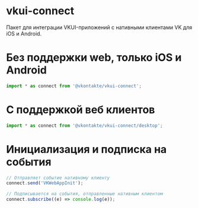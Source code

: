 # vkui-connect

Пакет для интеграции VKUI-приложений с нативными клиентами VK для iOS и Android.

# Без поддержки web, только iOS и Android 
```js
import * as connect from '@vkontakte/vkui-connect';
```

# С поддержкой веб клиентов
```js
import * as connect from '@vkontakte/vkui-connect/desktop';
```

# Инициализация и подписка на события
```js
// Отправляет событие нативному клиенту
connect.send('VKWebAppInit');

// Подписывается на события, отправленные нативным клиентом
connect.subscribe((e) => console.log(e));
```